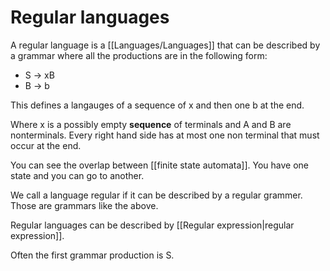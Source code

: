 # Regular languages
A regular language is a [[Languages/Languages]] that can be described by a grammar where all the productions are in the following form:
 
 - S → xB
 - B → b

This defines a langauges of a sequence of x and then one b at the end. 

Where x is a possibly empty **sequence** of terminals and A and B are nonterminals. Every right hand side has at most one non terminal that must occur at the end.

You can see the overlap between [[finite state automata]]. You have one state and you can go to another. 

We call a language regular if it can be described by a regular grammer. Those are grammars like the above.

Regular languages can be described by [[Regular expression|regular expression]].

Often the first grammar production is S.
